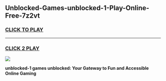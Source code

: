 
## Unblocked-Games-unblocked-1-Play-Online-Free-7z2vt
<h3>
<a href="https://premium76.site?title=unblocked-1&ref=26A">CLICK TO PLAY</a></h3>
<hr>

<h3>
<a href="https://premium76.site?title=unblocked-1&ref=26A">CLICK 2 PLAY</a>
  
</h3>

<a href="https://premium76.site?title=unblocked-1&ref=26A"><img src="https://clearcache.store/games.png"></a>


**unblocked-1 games unblocked: Your Gateway to Fun and Accessible Online Gaming**
